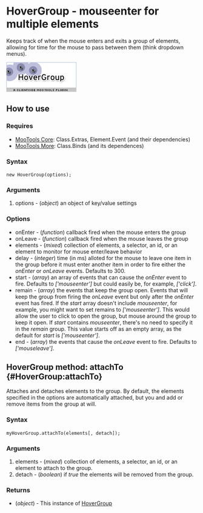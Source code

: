 HoverGroup - mouseenter for multiple elements
=============================================

Keeps track of when the mouse enters and exits a group of elements, allowing for time for the mouse to pass between them (think dropdown menus).

![Screenshot](http://github.com/anutron/clientcide-hovergroup/raw/master/screenshot.png)

How to use
----------

### Requires

* [MooTools Core](http://mootools.net/core): Class.Extras, Element.Event (and their dependencies)
* [MooTools More](http://mootools.net/more): Class.Binds (and its dependences)

### Syntax

	new HoverGroup(options);

### Arguments

1. options - (*object*) an object of key/value settings

### Options

* onEnter - (*function*) callback fired when the mouse enters the group
* onLeave - (*function*) callback fired when the mouse leaves the group
* elements - (*mixed*) collection of elements, a selector, an id, or an element to monitor for mouse enter/leave behavior
* delay - (*integer*) time (in ms) alloted for the mouse to leave one item in the group before it must enter another item in order to fire either the *onEnter* or *onLeave* events. Defaults to 300.
* start - (*array*) an array of events that can cause the *onEnter* event to fire. Defaults to *['mouseenter']* but could easily be, for example, *['click']*.
* remain - (*array*) the events that keep the group open. Events that will keep the group from firing the *onLeave* event but only after the *onEnter* event has fired. If the *start* array doesn't include *mouseenter*, for example, you might want to set remains to *['mouseenter']*. This would allow the user to click to open the group, but mouse around the group to keep it open. If *start* contains *mouseenter*, there's no need to specify it in the *remain* group. This value starts off as an empty array, as the default for *start* is *['mouseenter']*.
* end - (*array*) the events that cause the *onLeave* event to fire. Defaults to *['mouseleave']*.

HoverGroup method: attachTo {#HoverGroup:attachTo}
--------------------------------------------------

Attaches and detaches elements to the group. By default, the elements specified in the options are automatically attached, but you and add or remove items from the group at will.

### Syntax

	myHoverGroup.attachTo(elements[, detach]);

### Arguments

1. elements - (*mixed*) collection of elements, a selector, an id, or an element to attach to the group.
2. detach - (*boolean*) if *true* the elements will be removed from the group.

### Returns

* (*object*) - This instance of [HoverGroup][]

[HoverGroup]: #HoverGroup
[Options]: http://www.mootools.net/docs/core/Class/Class.Extras#Options
[Events]: http://www.mootools.net/docs/core/Class/Class.Extras#Events


